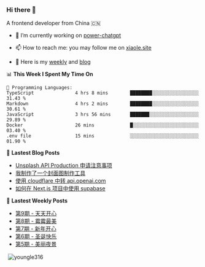 <h3>Hi there 👋</h3>

A frontend developer from China 🇨🇳

- 🔭 I’m currently working on [power-chatgpt](https://github.com/youngle316/power-chatgpt)

- 📫 How to reach me: you may follow me on [xiaole.site](https://xiaole.site)

- 📝 Here is my [weekly](https://weekly.xiao.site) and [blog](https://xlog.xiaole.site)

</p>

<!--START_SECTION:waka-->
📊 **This Week I Spent My Time On** 

```text
💬 Programming Languages: 
TypeScript               4 hrs 8 mins        ████████░░░░░░░░░░░░░░░░░   31.43 % 
Markdown                 4 hrs 2 mins        ████████░░░░░░░░░░░░░░░░░   30.61 % 
JavaScript               3 hrs 56 mins       ███████░░░░░░░░░░░░░░░░░░   29.89 % 
Docker                   26 mins             █░░░░░░░░░░░░░░░░░░░░░░░░   03.40 % 
.env file                15 mins             ░░░░░░░░░░░░░░░░░░░░░░░░░   01.90 % 
```


<!--END_SECTION:waka-->

📖 **Lastest Blog Posts**
<!-- BLOG-POST-LIST:START -->
- [Unsplash API Production 申请注意事项](https://xlog.app/api/redirection?characterId=57214&noteId=40)
- [我制作了一个封面图制作工具](https://xlog.app/api/redirection?characterId=57214&noteId=39)
- [使用 cloudflare 中转 api.openai.com](https://xlog.app/api/redirection?characterId=57214&noteId=30)
- [如何在 Next.js 项目中使用 supabase](https://xlog.app/api/redirection?characterId=57214&noteId=12)
<!-- BLOG-POST-LIST:END -->

🦄 **Lastest Weekly Posts**
<!-- WEEKLY-POST-LIST:START -->
- [第9期 - 天天开心](https://weekly.xiaole.site/posts/happy-everyday)
- [第8期 - 霉霉最美](https://weekly.xiaole.site/posts/taylor-is-beautiful)
- [第7期 - 新年开心](https://weekly.xiaole.site/posts/happy-chinese-new-year)
- [第6期 - 圣诞快乐](https://weekly.xiaole.site/posts/merry-christmas)
- [第5期 - 美丽夜景](https://weekly.xiaole.site/posts/beautiful-night-view)
<!-- WEEKLY-POST-LIST:END -->

<p>&nbsp;<img align="center" src="https://github-readme-stats.vercel.app/api?username=youngle316&show_icons=true&locale=en" alt="youngle316" /></p>
